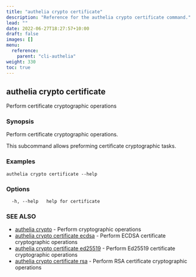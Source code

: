```yaml
---
title: "authelia crypto certificate"
description: "Reference for the authelia crypto certificate command."
lead: ""
date: 2022-06-27T18:27:57+10:00
draft: false
images: []
menu:
  reference:
    parent: "cli-authelia"
weight: 330
toc: true
---
```


## authelia crypto certificate

Perform certificate cryptographic operations

### Synopsis

Perform certificate cryptographic operations.

This subcommand allows preforming certificate cryptographic tasks.

### Examples

```
authelia crypto certificate --help
```

### Options

```
  -h, --help   help for certificate
```

### SEE ALSO

* [authelia crypto](authelia_crypto.md)	 - Perform cryptographic operations
* [authelia crypto certificate ecdsa](authelia_crypto_certificate_ecdsa.md)	 - Perform ECDSA certificate cryptographic operations
* [authelia crypto certificate ed25519](authelia_crypto_certificate_ed25519.md)	 - Perform Ed25519 certificate cryptographic operations
* [authelia crypto certificate rsa](authelia_crypto_certificate_rsa.md)	 - Perform RSA certificate cryptographic operations

